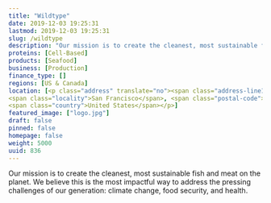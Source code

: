 ```yaml
---
title: "Wildtype"
date: 2019-12-03 19:25:31
lastmod: 2019-12-03 19:25:31
slug: /wildtype
description: "Our mission is to create the cleanest, most sustainable fish and meat on the planet. We believe this is the most impactful way to address the pressing challenges of our generation: climate change, food security, and health."
proteins: [Cell-Based]
products: [Seafood]
business: [Production]
finance_type: []
regions: [US & Canada]
location: [<p class="address" translate="no"><span class="address-line1">Market Street</span><br>
<span class="locality">San Francisco</span>, <span class="postal-code">94102</span><br>
<span class="country">United States</span></p>]
featured_image: ["logo.jpg"]
draft: false
pinned: false
homepage: false
weight: 5000
uuid: 836
---
```

<p>Our mission is to create the cleanest, most sustainable fish and meat on the planet. We believe this is the most impactful way to address the pressing challenges of our generation: climate change, food security, and health.</p>
